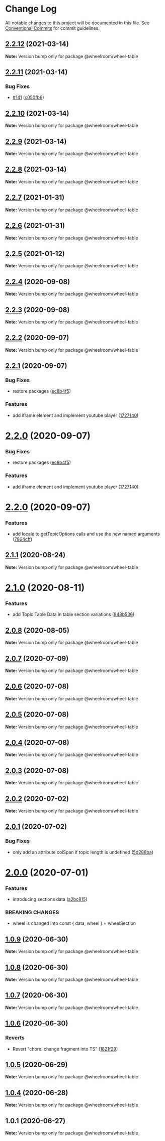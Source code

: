 # Change Log

All notable changes to this project will be documented in this file.
See [Conventional Commits](https://conventionalcommits.org) for commit guidelines.

## [2.2.12](https://github.com/wheelroom/wheelroom/compare/@wheelroom/wheel-table@2.2.11...@wheelroom/wheel-table@2.2.12) (2021-03-14)

**Note:** Version bump only for package @wheelroom/wheel-table





## [2.2.11](https://github.com/wheelroom/wheelroom/compare/@wheelroom/wheel-table@2.2.10...@wheelroom/wheel-table@2.2.11) (2021-03-14)


### Bug Fixes

* [#141](https://github.com/wheelroom/wheelroom/issues/141) ([c050fb6](https://github.com/wheelroom/wheelroom/commit/c050fb6f9299e0628eafcc2e342a48db091565ce))





## [2.2.10](https://github.com/wheelroom/wheelroom/compare/@wheelroom/wheel-table@2.2.9...@wheelroom/wheel-table@2.2.10) (2021-03-14)

**Note:** Version bump only for package @wheelroom/wheel-table





## [2.2.9](https://github.com/wheelroom/wheelroom/compare/@wheelroom/wheel-table@2.2.8...@wheelroom/wheel-table@2.2.9) (2021-03-14)

**Note:** Version bump only for package @wheelroom/wheel-table





## [2.2.8](https://github.com/wheelroom/wheelroom/compare/@wheelroom/wheel-table@2.2.7...@wheelroom/wheel-table@2.2.8) (2021-03-14)

**Note:** Version bump only for package @wheelroom/wheel-table





## [2.2.7](https://github.com/wheelroom/wheelroom/compare/@wheelroom/wheel-table@2.2.5...@wheelroom/wheel-table@2.2.7) (2021-01-31)

**Note:** Version bump only for package @wheelroom/wheel-table





## [2.2.6](https://github.com/wheelroom/wheelroom/compare/@wheelroom/wheel-table@2.2.5...@wheelroom/wheel-table@2.2.6) (2021-01-31)

**Note:** Version bump only for package @wheelroom/wheel-table





## [2.2.5](https://github.com/wheelroom/wheelroom/compare/@wheelroom/wheel-table@2.2.4...@wheelroom/wheel-table@2.2.5) (2021-01-12)

**Note:** Version bump only for package @wheelroom/wheel-table





## [2.2.4](https://github.com/wheelroom/wheelroom/compare/@wheelroom/wheel-table@2.2.3...@wheelroom/wheel-table@2.2.4) (2020-09-08)

**Note:** Version bump only for package @wheelroom/wheel-table





## [2.2.3](https://github.com/wheelroom/wheelroom/compare/@wheelroom/wheel-table@2.2.2...@wheelroom/wheel-table@2.2.3) (2020-09-08)

**Note:** Version bump only for package @wheelroom/wheel-table





## [2.2.2](https://github.com/wheelroom/wheelroom/compare/@wheelroom/wheel-table@2.2.1...@wheelroom/wheel-table@2.2.2) (2020-09-07)

**Note:** Version bump only for package @wheelroom/wheel-table





## [2.2.1](https://github.com/wheelroom/wheelroom/compare/@wheelroom/wheel-table@2.2.0...@wheelroom/wheel-table@2.2.1) (2020-09-07)


### Bug Fixes

* restore packages ([ec8b4f5](https://github.com/wheelroom/wheelroom/commit/ec8b4f5e3c4bff8edc4a20880b809d73d5b718c6))


### Features

* add iframe element and implement youtube player ([1727140](https://github.com/wheelroom/wheelroom/commit/17271403074806257f14449a67486230d1628bbd))





# [2.2.0](https://github.com/wheelroom/wheelroom/compare/@wheelroom/wheel-table@2.2.0...@wheelroom/wheel-table@2.2.0) (2020-09-07)


### Bug Fixes

* restore packages ([ec8b4f5](https://github.com/wheelroom/wheelroom/commit/ec8b4f5e3c4bff8edc4a20880b809d73d5b718c6))


### Features

* add iframe element and implement youtube player ([1727140](https://github.com/wheelroom/wheelroom/commit/17271403074806257f14449a67486230d1628bbd))





# [2.2.0](https://github.com/wheelroom/wheelroom/compare/@wheelroom/wheel-table@2.1.1...@wheelroom/wheel-table@2.2.0) (2020-09-07)


### Features

* add locale to getTopicOptions calls and use the new named arguments ([7864cff](https://github.com/wheelroom/wheelroom/commit/7864cff))





## [2.1.1](https://github.com/wheelroom/wheelroom/compare/@wheelroom/wheel-table@2.1.0...@wheelroom/wheel-table@2.1.1) (2020-08-24)

**Note:** Version bump only for package @wheelroom/wheel-table





# [2.1.0](https://github.com/wheelroom/wheelroom/compare/@wheelroom/wheel-table@2.0.8...@wheelroom/wheel-table@2.1.0) (2020-08-11)


### Features

* add Topic Table Data in table section variations ([848b536](https://github.com/wheelroom/wheelroom/commit/848b536b8c8a97c3fafcce4bc159d05bfad0d803))





## [2.0.8](https://github.com/wheelroom/wheelroom/compare/@wheelroom/wheel-table@2.0.7...@wheelroom/wheel-table@2.0.8) (2020-08-05)

**Note:** Version bump only for package @wheelroom/wheel-table





## [2.0.7](https://github.com/wheelroom/wheelroom/compare/@wheelroom/wheel-table@2.0.6...@wheelroom/wheel-table@2.0.7) (2020-07-09)

**Note:** Version bump only for package @wheelroom/wheel-table





## [2.0.6](https://github.com/wheelroom/wheelroom/compare/@wheelroom/wheel-table@2.0.5...@wheelroom/wheel-table@2.0.6) (2020-07-08)

**Note:** Version bump only for package @wheelroom/wheel-table





## [2.0.5](https://github.com/wheelroom/wheelroom/compare/@wheelroom/wheel-table@2.0.4...@wheelroom/wheel-table@2.0.5) (2020-07-08)

**Note:** Version bump only for package @wheelroom/wheel-table





## [2.0.4](https://github.com/wheelroom/wheelroom/compare/@wheelroom/wheel-table@2.0.3...@wheelroom/wheel-table@2.0.4) (2020-07-08)

**Note:** Version bump only for package @wheelroom/wheel-table





## [2.0.3](https://github.com/wheelroom/wheelroom/compare/@wheelroom/wheel-table@2.0.2...@wheelroom/wheel-table@2.0.3) (2020-07-08)

**Note:** Version bump only for package @wheelroom/wheel-table





## [2.0.2](https://github.com/wheelroom/wheelroom/compare/@wheelroom/wheel-table@2.0.1...@wheelroom/wheel-table@2.0.2) (2020-07-02)

**Note:** Version bump only for package @wheelroom/wheel-table





## [2.0.1](https://github.com/wheelroom/wheelroom/compare/@wheelroom/wheel-table@2.0.0...@wheelroom/wheel-table@2.0.1) (2020-07-02)


### Bug Fixes

* only add an attribute colSpan if topic length is undefined ([5d288ba](https://github.com/wheelroom/wheelroom/commit/5d288ba1e410f8eb8769c3c8dee6efa678b09768))





# [2.0.0](https://github.com/wheelroom/wheelroom/compare/@wheelroom/wheel-table@1.0.9...@wheelroom/wheel-table@2.0.0) (2020-07-01)


### Features

* introducing sections data ([a2bc815](https://github.com/wheelroom/wheelroom/commit/a2bc8156909f859215ff528a03e2af7ed9248359))


### BREAKING CHANGES

* wheel is changed into const { data, wheel } = wheelSection





## [1.0.9](https://github.com/wheelroom/wheelroom/compare/@wheelroom/wheel-table@1.0.8...@wheelroom/wheel-table@1.0.9) (2020-06-30)

**Note:** Version bump only for package @wheelroom/wheel-table





## [1.0.8](https://github.com/wheelroom/wheelroom/compare/@wheelroom/wheel-table@1.0.7...@wheelroom/wheel-table@1.0.8) (2020-06-30)

**Note:** Version bump only for package @wheelroom/wheel-table





## [1.0.7](https://github.com/wheelroom/wheelroom/compare/@wheelroom/wheel-table@1.0.6...@wheelroom/wheel-table@1.0.7) (2020-06-30)

**Note:** Version bump only for package @wheelroom/wheel-table





## [1.0.6](https://github.com/wheelroom/wheelroom/compare/@wheelroom/wheel-table@1.0.5...@wheelroom/wheel-table@1.0.6) (2020-06-30)


### Reverts

* Revert "chore: change fragment into TS" ([1821f29](https://github.com/wheelroom/wheelroom/commit/1821f2940ac9e11ab9cb99c8d3db25df2dfebe47))





## [1.0.5](https://github.com/wheelroom/wheelroom/compare/@wheelroom/wheel-table@1.0.4...@wheelroom/wheel-table@1.0.5) (2020-06-29)

**Note:** Version bump only for package @wheelroom/wheel-table





## [1.0.4](https://github.com/wheelroom/wheelroom/compare/@wheelroom/wheel-table@1.0.1...@wheelroom/wheel-table@1.0.4) (2020-06-28)

**Note:** Version bump only for package @wheelroom/wheel-table





## 1.0.1 (2020-06-27)

**Note:** Version bump only for package @wheelroom/wheel-table

